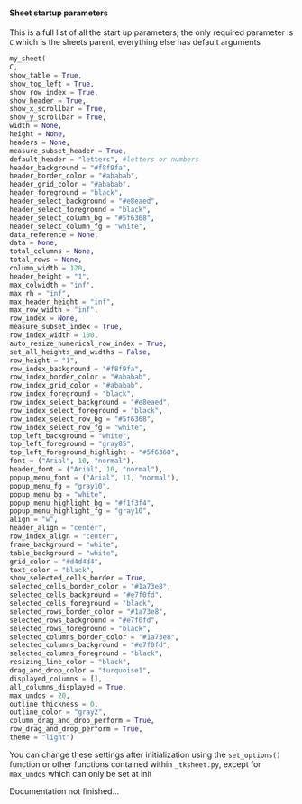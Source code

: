 #### Sheet startup parameters
This is a full list of all the start up parameters, the only required parameter is `C` which is the sheets parent, everything else has default arguments

```python
my_sheet(
C,
show_table = True,
show_top_left = True,
show_row_index = True,
show_header = True,
show_x_scrollbar = True,
show_y_scrollbar = True,
width = None,
height = None,
headers = None,
measure_subset_header = True,
default_header = "letters", #letters or numbers
header_background = "#f8f9fa",
header_border_color = "#ababab",
header_grid_color = "#ababab",
header_foreground = "black",
header_select_background = "#e8eaed",
header_select_foreground = "black",
header_select_column_bg = "#5f6368",
header_select_column_fg = "white",
data_reference = None,
data = None,
total_columns = None,
total_rows = None,
column_width = 120,
header_height = "1",
max_colwidth = "inf",
max_rh = "inf",
max_header_height = "inf",
max_row_width = "inf",
row_index = None,
measure_subset_index = True,
row_index_width = 100,
auto_resize_numerical_row_index = True,
set_all_heights_and_widths = False,
row_height = "1",
row_index_background = "#f8f9fa",
row_index_border_color = "#ababab",
row_index_grid_color = "#ababab",
row_index_foreground = "black",
row_index_select_background = "#e8eaed",
row_index_select_foreground = "black",
row_index_select_row_bg = "#5f6368",
row_index_select_row_fg = "white",
top_left_background = "white",
top_left_foreground = "gray85",
top_left_foreground_highlight = "#5f6368",
font = ("Arial", 10, "normal"),
header_font = ("Arial", 10, "normal"),
popup_menu_font = ("Arial", 11, "normal"),
popup_menu_fg = "gray10",
popup_menu_bg = "white",
popup_menu_highlight_bg = "#f1f3f4",
popup_menu_highlight_fg = "gray10",
align = "w",
header_align = "center",
row_index_align = "center",
frame_background = "white",
table_background = "white",
grid_color = "#d4d4d4",
text_color = "black",
show_selected_cells_border = True,
selected_cells_border_color = "#1a73e8",
selected_cells_background = "#e7f0fd",
selected_cells_foreground = "black",
selected_rows_border_color = "#1a73e8",
selected_rows_background = "#e7f0fd",
selected_rows_foreground = "black",
selected_columns_border_color = "#1a73e8",
selected_columns_background = "#e7f0fd",
selected_columns_foreground = "black",
resizing_line_color = "black",
drag_and_drop_color = "turquoise1",
displayed_columns = [],
all_columns_displayed = True,
max_undos = 20,
outline_thickness = 0,
outline_color = "gray2",
column_drag_and_drop_perform = True,
row_drag_and_drop_perform = True,
theme = "light")
```

You can change these settings after initialization using the `set_options()` function or other functions contained within `_tksheet.py`, except for `max_undos` which can only be set at init

Documentation not finished...





